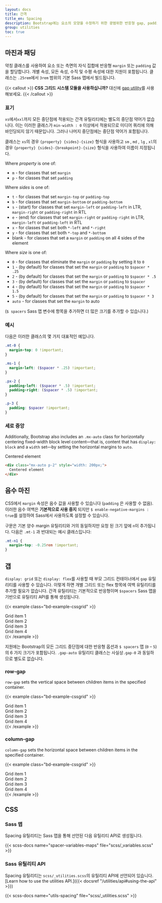 ```yaml
---
layout: docs
title: 간격
title_en: Spacing
description: Bootstrap에는 요소의 모양을 수정하기 위한 광범위한 반응형 gap, padding 및 margin 유틸리티 클래스가 포함되어 있습니다.
group: utilities
toc: true
---
```


## 마진과 패딩

약칭 클래스를 사용하여 요소 또는 측면의 자식 집합에 반응형 `margin` 또는 `padding` 값을 할당합니다. 개별 속성, 모든 속성, 수직 및 수평 속성에 대한 지원이 포함됩니다. 클래스는 `.25rem`에서 `3rem` 범위의 기본 Sass 맵에서 빌드됩니다.

{{< callout >}}
**CSS 그리드 시스템 모듈을 사용하십니까?** 대신에 [gap utility](#gap)를 사용해보세요.
{{< /callout >}}

### 표기

`xs`에서`xxl`까지 모든 중단점에 적용되는 간격 유틸리티에는 별도의 중단점 약어가 없습니다. 이는 이러한 클래스가 `min-width : 0` 이상에서 적용되므로 미디어 쿼리에 의해 바인딩되지 않기 때문입니다. 그러나 나머지 중단점에는 중단점 약어가 포함됩니다.

클래스는 `xs`의 경우 `{property} {sides}-{size}` 형식을 사용하고 `sm` , `md` , `lg` , `xl`의 경우  `{property} {sides}-{breakpoint}-{size}` 형식을 사용하여 이름이 지정됩니다.

Where *property* is one of:

- `m` - for classes that set `margin`
- `p` - for classes that set `padding`

Where *sides* is one of:

- `t` - for classes that set `margin-top` or `padding-top`
- `b` - for classes that set `margin-bottom` or `padding-bottom`
- `s` - (start) for classes that set `margin-left` or `padding-left` in LTR, `margin-right` or `padding-right` in RTL
- `e` - (end) for classes that set `margin-right` or `padding-right` in LTR, `margin-left` or `padding-left` in RTL
- `x` - for classes that set both `*-left` and `*-right`
- `y` - for classes that set both `*-top` and `*-bottom`
- blank - for classes that set a `margin` or `padding` on all 4 sides of the element

Where *size* is one of:

- `0` - for classes that eliminate the `margin` or `padding` by setting it to `0`
- `1` - (by default) for classes that set the `margin` or `padding` to `$spacer * .25`
- `2` - (by default) for classes that set the `margin` or `padding` to `$spacer * .5`
- `3` - (by default) for classes that set the `margin` or `padding` to `$spacer`
- `4` - (by default) for classes that set the `margin` or `padding` to `$spacer * 1.5`
- `5` - (by default) for classes that set the `margin` or `padding` to `$spacer * 3`
- `auto` - for classes that set the `margin` to auto

(`$ spacers` Sass 맵 변수에 항목을 추가하면 더 많은 크기를 추가할 수 있습니다.)

### 예시

다음은 이러한 클래스의 몇 가지 대표적인 예입니다.

```scss
.mt-0 {
  margin-top: 0 !important;
}

.ms-1 {
  margin-left: ($spacer * .25) !important;
}

.px-2 {
  padding-left: ($spacer * .5) !important;
  padding-right: ($spacer * .5) !important;
}

.p-3 {
  padding: $spacer !important;
}
```

### 세로 중앙

Additionally, Bootstrap also includes an `.mx-auto` class for horizontally centering fixed-width block level content—that is, content that has `display: block` and a `width` set—by setting the horizontal margins to `auto`.

<div class="bd-example">
  <div class="mx-auto p-2" style="width: 200px; background-color: rgba(var(--bd-violet-rgb),.15); border: rgba(var(--bd-violet-rgb),.3) solid 1px;">
    Centered element
  </div>
</div>

```html
<div class="mx-auto p-2" style="width: 200px;">
  Centered element
</div>
```

## 음수 마진

CSS에서 `margin` 속성은 음수 값을 사용할 수 있습니다 (`padding` 은 사용할 수 없음). 이러한 음수 여백은 **기본적으로 사용 중지** 되지만 `$ enable-negative-margins : true`를 설정하여 Sass에서 사용하도록 설정할 수 있습니다.

구문은 기본 양수 margin 유틸리티와 거의 동일하지만 요청 된 크기 앞에 `n`이 추가됩니다. 다음은 `.mt-1` 과 반대되는 예시 클래스입니다:

```scss
.mt-n1 {
  margin-top: -0.25rem !important;
}
```

## 갭

`display: grid` 또는 `display: flex`를 사용할 때 부모 그리드 컨테이너에서 `gap` 유틸리티를 사용할 수 있습니다. 이렇게 하면 개별 그리드 또는 flex 항목에 여백 유틸리티를 추가할 필요가 없습니다. 간격 유틸리티는 기본적으로 반응형이며 `$spacers` Sass 맵을 기반으로 유틸리티 API를 통해 생성됩니다.

{{< example class="bd-example-cssgrid" >}}
<div class="grid gap-3">
  <div class="p-2 g-col-6">Grid item 1</div>
  <div class="p-2 g-col-6">Grid item 2</div>
  <div class="p-2 g-col-6">Grid item 3</div>
  <div class="p-2 g-col-6">Grid item 4</div>
</div>
{{< /example >}}

지원에는 Bootstrap의 모든 그리드 중단점에 대한 반응형 옵션과 `$ spacers` 맵 (`0` – `5`)의 6 가지 크기가 포함됩니다. `.gap-auto` 유틸리티 클래스는 사실상`.gap-0` 과 동일하므로 별도로 없습니다.

### row-gap

`row-gap` sets the vertical space between children items in the specified container.

{{< example class="bd-example-cssgrid" >}}
<div class="grid gap-0 row-gap-3">
  <div class="p-2 g-col-6">Grid item 1</div>
  <div class="p-2 g-col-6">Grid item 2</div>
  <div class="p-2 g-col-6">Grid item 3</div>
  <div class="p-2 g-col-6">Grid item 4</div>
</div>
{{< /example >}}

### column-gap

`column-gap` sets the horizontal space between children items in the specified container.

{{< example class="bd-example-cssgrid" >}}
<div class="grid gap-0 column-gap-3">
  <div class="p-2 g-col-6">Grid item 1</div>
  <div class="p-2 g-col-6">Grid item 2</div>
  <div class="p-2 g-col-6">Grid item 3</div>
  <div class="p-2 g-col-6">Grid item 4</div>
</div>
{{< /example >}}

## CSS

### Sass 맵

Spacing 유틸리티는 Sass 맵을 통해 선언된 다음 유틸리티 API로 생성됩니다.

{{< scss-docs name="spacer-variables-maps" file="scss/_variables.scss" >}}

### Sass 유틸리티 API

Spacing 유틸리티는 `scss/_utilities.scss`의 유틸리티 API에 선언되어 있습니다. [Learn how to use the utilities API.]({{< docsref "/utilities/api#using-the-api" >}})

{{< scss-docs name="utils-spacing" file="scss/_utilities.scss" >}}
